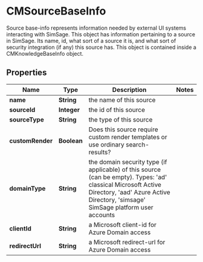 

# CMSourceBaseInfo

Source base-info represents information needed by external UI systems interacting with SimSage.  This object has information pertaining to a source in SimSage.  Its name, id, what sort of a source it is, and what sort of security integration (if any) this source has.  This object is contained inside a CMKnowledgeBaseInfo object.

## Properties

| Name | Type | Description | Notes |
|------------ | ------------- | ------------- | -------------|
|**name** | **String** | the name of this source |  |
|**sourceId** | **Integer** | the id of this source |  |
|**sourceType** | **String** | the type of this source |  |
|**customRender** | **Boolean** | Does this source require custom render templates or use ordinary search-results? |  |
|**domainType** | **String** | the domain security type (if applicable) of this source (can be empty).  Types: &#39;ad&#39; classical Microsoft Active Directory, &#39;aad&#39; Azure Active Directory, &#39;simsage&#39; SimSage platform user accounts |  |
|**clientId** | **String** | a Microsoft client-id for Azure Domain access |  |
|**redirectUrl** | **String** | a Microsoft redirect-url for Azure Domain access |  |



